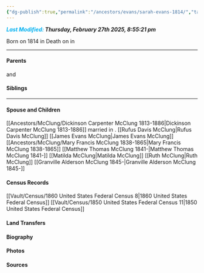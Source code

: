 ```yaml
---
{"dg-publish":true,"permalink":"/ancestors/evans/sarah-evans-1814/","tags":["Sarah-Evans"]}
---
```


***<font color="#00b0f0">Last Modified:</font> Thursday, February 27th 2025, 8:55:21 pm***

Born on  1814 in <!-- link to place -->
Death on <!-- link to date --> in <!-- link to place -->

---
#### Parents

<!-- Link to father --> and <!-- Link to mother-->
#### Siblings
<!-- Link to sibling -->

---
#### Spouse and Children
[[Ancestors/McClung/Dickinson Carpenter McClung 1813-1886\|Dickinson Carpenter McClung 1813-1886]] married <!-- link to date --> in <!-- link to place -->.
[[Rufus Davis McClung\|Rufus Davis McClung]]
[[James Evans McClung\|James Evans McClung]]
[[Ancestors/McClung/Mary Francis McClung 1838-1865\|Mary Francis McClung 1838-1865]]
[[Matthew Thomas McClung 1841-\|Matthew Thomas McClung 1841-]]
[[Matilda McClung\|Matilda McClung]]
[[Ruth McClung\|Ruth McClung]]
[[Granville Alderson McClung 1845-\|Granville Alderson McClung 1845-]]

#### Census Records
[[Vault/Census/1860 United States Federal Census 8\|1860 United States Federal Census]]
[[Vault/Census/1850 United States Federal Census 11\|1850 United States Federal Census]]
#### Land Transfers

#### Biography

#### Photos

#### Sources

